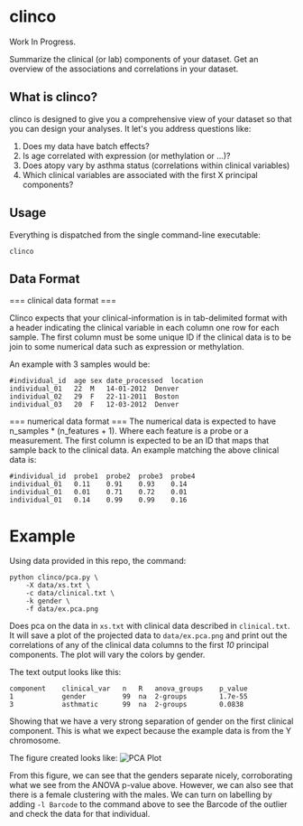 clinco
======

Work In Progress.

Summarize the clinical (or lab) components of your dataset.
Get an overview of the associations and correlations in your
dataset.

What is clinco?
---------------

clinco is designed to give you a comprehensive view of your
dataset so that you can design your analyses. It let's you
address questions like:

1. Does my data have batch effects?
2. Is age correlated with expression (or methylation or ...)?
3. Does atopy vary by asthma status (correlations within clinical variables)
4. Which clinical variables are associated with the first X
   principal components?


Usage
-----

Everything is dispatched from the single command-line executable:

```Shell
clinco
```

Data Format
-----------

=== clinical data format ===

Clinco expects that your clinical-information is in tab-delimited
format with a header
indicating the clinical variable in each column one row for each
sample. The first column must be some unique ID if the clinical data is to
be join to some numerical data such as expression or methylation.

An example with 3 samples would be:

```
#individual_id	age	sex	date_processed	location
individual_01	22	M	14-01-2012	Denver
individual_02	29	F	22-11-2011	Boston
individual_03	20	F	12-03-2012	Denver
```

=== numerical data format === 
The numerical data is expected to have n_samples * (n_features + 1).
Where each feature is a probe or a measurement. The first column is
expected to be an ID that maps that sample back to the clinical data.
An example matching the above clinical data is:

```
#individual_id	probe1	probe2	probe3	probe4
individual_01	0.11	0.91	0.93	0.14
individual_01	0.01	0.71	0.72	0.01
individual_01	0.14	0.99	0.99	0.16
```

Example
=======

Using data provided in this repo, the command:

```Shell
python clinco/pca.py \
    -X data/xs.txt \
    -c data/clinical.txt \
    -k gender \
    -f data/ex.pca.png
```
Does pca on the data in `xs.txt` with clinical data described in
`clinical.txt`. 
It will save a plot of the projected data to `data/ex.pca.png` and
print out the correlations of any of the clinical data columns to the
first *10* principal components.
The plot will vary the colors by gender.

The text output looks like this:
```
component    clinical_var   n   R   anova_groups    p_value
1            gender         99  na  2-groups        1.7e-55
3            asthmatic      99  na  2-groups        0.0838
```

Showing that we have a very strong separation of gender on the first clinical
component. This is what we expect because the example data is from the Y chromosome.

The figure created looks like:
![PCA Plot](https://raw.github.com/brentp/clinical-components/master/data/ex.pca.png "PCA Plot")

From this figure, we can see that the genders separate nicely, corroborating
what we see from the ANOVA p-value above. However, we can also see that there
is a female clustering with the males.
We can turn on labelling by adding `-l Barcode` to the command above to see
the Barcode of the outlier and check the data for that individual.

